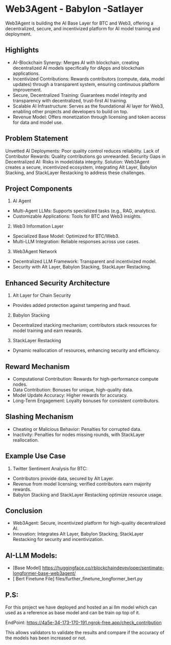 
# Web3Agent - Babylon -Satlayer

Web3Agent is building the AI Base Layer for BTC and Web3, offering a decentralized, secure, and incentivized platform for AI model training and deployment.

## Highlights
- AI-Blockchain Synergy: Merges AI with blockchain, creating decentralized AI models specifically for dApps and blockchain applications.
- Incentivized Contributions: Rewards contributors (compute, data, model updates) through a transparent system, ensuring continuous platform improvement.
- Secure, Decentralized Training: Guarantees model integrity and transparency with decentralized, trust-first AI training.
- Scalable AI Infrastructure: Serves as the foundational AI layer for Web3, enabling other projects and developers to build on top.
- Revenue Model: Offers monetization through licensing and token access for data and model use.

## Problem Statement
Unvetted AI Deployments: Poor quality control reduces reliability.
Lack of Contributor Rewards: Quality contributions go unrewarded.
Security Gaps in Decentralized AI: Risks in model/data integrity.
Solution: Web3Agent creates a secure, incentivized ecosystem, integrating Alt Layer, Babylon Stacking, and StackLayer Restacking to address these challenges.
## Project Components
1. AI Agent
- Multi-Agent LLMs: Supports specialized tasks (e.g., RAG, analytics).
- Customizable Applications: Tools for BTC and Web3 insights.
2. Web3 Information Layer
- Specialized Base Model: Optimized for BTC/Web3.
- Multi-LLM Integration: Reliable responses across use cases.
3. Web3Agent Network
- Decentralized LLM Framework: Transparent and incentivized model.
- Security with Alt Layer, Babylon Stacking, StackLayer Restacking.

## Enhanced Security Architecture
1. Alt Layer for Chain Security
- Provides added protection against tampering and fraud.
2. Babylon Stacking
- Decentralized stacking mechanism; contributors stack resources for model training and earn rewards.
3. StackLayer Restacking
- Dynamic reallocation of resources, enhancing security and efficiency.

## Reward Mechanism
- Computational Contribution: Rewards for high-performance compute nodes.
- Data Contribution: Bonuses for unique, high-quality data.
- Model Update Accuracy: Higher rewards for accuracy.
- Long-Term Engagement: Loyalty bonuses for consistent contributors.
## Slashing Mechanism
- Cheating or Malicious Behavior: Penalties for corrupted data.
- Inactivity: Penalties for nodes missing rounds, with StackLayer reallocation.

## Example Use Case
1. Twitter Sentiment Analysis for BTC:
- Contributors provide data, secured by Alt Layer.
- Revenue from model licensing; verified contributors earn majority rewards.
- Babylon Stacking and StackLayer Restacking optimize resource usage.
## Conclusion
- Web3Agent: Secure, incentivized platform for high-quality decentralized AI.
- Innovation: Integrates Alt Layer, Babylon Stacking, StackLayer Restacking for security and incentivization.


## AI-LLM Models:
- [Base Model] https://huggingface.co/rblockchaindevevloper/sentimate-longformer-base-web3agent/
- [ Bert Finetune File] files/further_finetune_longformer_bert.py

## P.S:
For this project we have deployed and hosted an ai llm model which can used as a reference as base model and can be train op top of it. 

EndPoint: https://4a5e-34-173-170-191.ngrok-free.app/check_contribution

This allows validators to validate the results and compare if the accuracy of the models has been increased or not. 